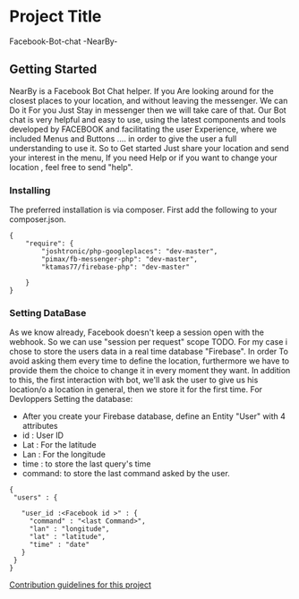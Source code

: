 # Project Title
Facebook-Bot-chat -NearBy-
## Getting Started
NearBy is a Facebook Bot Chat helper.
If you Are looking around for the closest places to your location, and without leaving 
the messenger. We can Do it For you Just Stay in messenger then we will take care of that.
Our Bot chat is very helpful and easy to use, using the latest components and tools developed by FACEBOOK 
and facilitating the user Experience, where we included Menus and Buttons ....
in order to give the user a full understanding to use it.
So to Get started Just share your location and send your interest in the menu,
 If you need Help or if you want to change your location , feel free to send "help".
 
 ### Installing
The preferred installation is via composer. First add the following to your composer.json.

```
{
    "require": {
        "joshtronic/php-googleplaces": "dev-master",
        "pimax/fb-messenger-php": "dev-master",
        "ktamas77/firebase-php": "dev-master"

    }
}
```
### Setting DataBase
  As we know already, Facebook doesn't keep a session open with the webhook.
  So we can use "session per request" scope TODO.
  For my case i chose to store the users data in a real time database "Firebase". In order
 To avoid asking them every time to define the location, furthermore we have to provide them the choice
 to change it in every moment they want.
 In addition to this, the first interaction with bot, we'll ask the user to give us his location/o a location in general,
 then we store it for the first time.
 For Devloppers Setting the database:
 * After you create your Firebase database, define an Entity "User" with 4 attributes
 * id     : User ID
 * Lat    : For the latitude
 * Lan    : For the longitude
 * time   : to store the last query's time
 * command: to store the last command asked by the user.
 ```
 {
  "users" : {

    "user_id :<Facebook id >" : {
      "command" : "<last Command>",
      "lan" : "longitude",
      "lat" : "latitude",
      "time" : "date"
    }
  }
}

 ```

[Contribution guidelines for this project](http://m.me/NearMyLocation)
 

